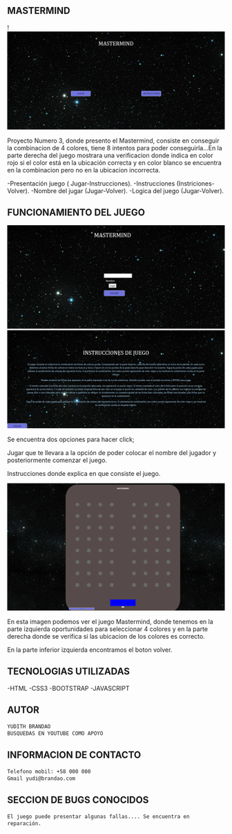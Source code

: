 #

## MASTERMIND

!![Presentación Mastermind](/img/Mastermind1%20.png)

Proyecto Numero 3, donde presento el Mastermind, consiste en conseguir la combinacion de 4 colores, tiene 8 intentos para poder conseguirla...En la parte derecha del juego mostrara una verificacion donde indica en color rojo si el color está en la ubicación correcta y en color blanco se encuentra en la combinacion pero no en la ubicacion incorrecta. 

-Presentación juego ( Jugar-Instrucciones).
-Instrucciones (Instriciones-Volver).
-Nombre del jugar (Jugar-Volver).
-Logica del juego (Jugar-Volver).


## FUNCIONAMIENTO DEL JUEGO

![Boton Jugar](/img/MastermindJugar.png)
![Boton Instrucciones](/img/MastermindInstrucciones.png)

Se encuentra dos opciones para hacer click; 

Jugar que te llevara  a la opción de poder colocar el nombre del jugador y posteriormente comenzar el juego.

Instrucciones donde explica en que consiste el juego.

![Mastermind](/img/MastermindJuego.png)

En esta imagen podemos ver el juego Mastermind, donde tenemos en la parte izquierda oportunidades para seleccionar 4 colores y en la parte derecha donde se verifica si las ubicacion de los colores es correcto. 

En la parte inferior izquierda encontramos el boton volver.

## TECNOLOGIAS UTILIZADAS 

-HTML
-CSS3
-BOOTSTRAP 
-JAVASCRIPT

## AUTOR 

    YUDITH BRANDAO
    BUSQUEDAS EN YOUTUBE COMO APOYO 

## INFORMACION DE CONTACTO 

    Telefono mobil: +58 000 000
    Gmail yudi@brandao.com

## SECCION DE BUGS CONOCIDOS

    El juego puede presentar algunas fallas.... Se encuentra en reparación.





